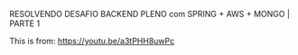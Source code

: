 RESOLVENDO DESAFIO BACKEND PLENO com SPRING + AWS + MONGO | PARTE 1

This is from: https://youtu.be/a3tPHH8uwPc
